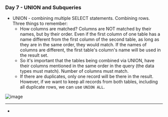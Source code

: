 ### Day 7 - UNION and Subqueries

- UNION - combining multiple SELECT statements. Combining rows. Three things to remember:
    + How columns are matched? Columns are NOT matched by their names, but by their order. Even if the first column of one table has a name different from the first column of the second table, as long as they are in the same order, they would match. If the names of columns are different, the first table's column's name will be used in the result set.
    + So it's important that the tables being combined via UNION, have their columns mentioned in the same order in the query (the data types must match). Number of columns must match.
    + If there are duplicates, only one record will be there in the result. However, if we want to keep all records from both tables, including all duplicate rows, we can use `UNION ALL`.

![image](https://github.com/vishpant76/15-days-postgres/assets/18080911/b7792b86-4fdd-4da1-b900-a898a3025c78)

---

- 
